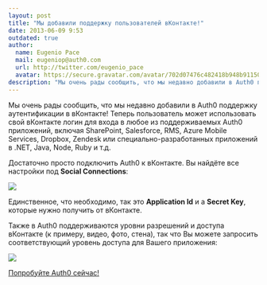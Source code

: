 ```yaml
---
layout: post
title: "Мы добавили поддержку пользователей вКонтакте!"
date: 2013-06-09 9:53
outdated: true
author:
  name: Eugenio Pace
  mail: eugeniop@auth0.com
  url: http://twitter.com/eugenio_pace
  avatar: https://secure.gravatar.com/avatar/702d07476c482418b948b911504137a5?s=60
description: "Мы очень рады сообщить, что мы недавно добавили в Auth0 поддержку аутентификации в вКонтакте! Теперь пользователь может использовать свой вКонтакте логин для"
---
```



Мы очень рады сообщить, что мы недавно добавили в Auth0 поддержку аутентификации в вКонтакте! Теперь пользователь может использовать свой вКонтакте логин для входа в любое из поддерживаемых Auth0 приложений, включая SharePoint, Salesforce, RMS, Azure Mobile Services, Dropbox, Zendesk или специально-разработанных приложений в .NET, Java, Node, Ruby и т.д.

<!-- more -->

Достаточно просто подключить Auth0 к вКонтакте. Вы найдёте все настройки под __Social Connections__:

![](https://s3.amazonaws.com/blog.auth0.com/img/vk-social.png)

Единственное, что необходимо, так это __Application Id__ и a __Secret Key__, которые нужно получить от вКонтакте.

Также в Auth0 поддерживаются уровни разрешений и доступа вКонтакте (к примеру, видео, фото, стена), так что Вы можете запросить соответствующий уровень доступа для Вашего приложения:

![](https://s3.amazonaws.com/blog.auth0.com/img/vk-scopes.png)

[Попробуйте Auth0 сейчас!](https://auth0.com)
